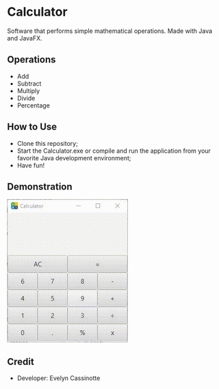 # Calculator
Software that performs simple mathematical operations. Made with Java and JavaFX.

## Operations

- Add
- Subtract
- Multiply
- Divide
- Percentage


## How to Use

- Clone this repository;
- Start the Calculator.exe or compile and run the application from your favorite Java development environment;
- Have fun!

## Demonstration

![Calculator](https://github.com/Evelyn-Cass/calculator/blob/main/img/calculator.gif)

## Credit
- Developer: Evelyn Cassinotte
